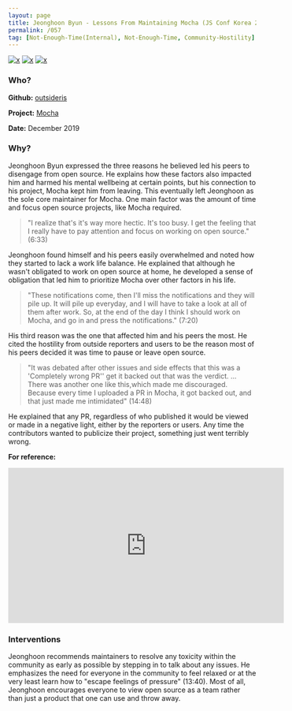 ```yaml
---
layout: page
title: Jeonghoon Byun - Lessons From Maintaining Mocha (JS Conf Korea 2019)
permalink: /057
tag: [Not-Enough-Time(Internal), Not-Enough-Time, Community-Hostility]
---
```


[![x](https://img.shields.io/badge/-Not%20Enough%20Time%20(Internal)-darkblue)](/#NETI) [![x](https://img.shields.io/badge/-Not%20Enough%20Time-orange)](/#NETE) [![x](https://img.shields.io/badge/-Community%20Hostility-red)](/#CH) 

### Who?

**Github:** [outsideris](https://github.com/outsideris)

**Project:** [Mocha](https://github.com/mochajs/mocha)

**Date:** December 2019

### Why?

Jeonghoon Byun expressed the three reasons he believed led his peers to disengage from open source. He explains how these factors also impacted him and harmed his mental wellbeing at certain points, but his connection to his project, Mocha kept him from leaving. This eventually left Jeonghoon as the sole core maintainer for Mocha. One main factor was the amount of time and focus open source projects, like Mocha required.

> "I realize that's it's way more hectic. It's too busy. I get the feeling that I really have to pay attention and focus on working on open source." (6:33)

Jeonghoon found himself and his peers easily overwhelmed and noted how they started to lack a work life balance. He explained that although he wasn't obligated to work on open source at home, he developed a sense of obligation that led him to prioritize Mocha over other factors in his life.

> "These notifications come, then I'll miss the notifications and they will pile up. It will pile up everyday, and I will have to take a look at all of them after work. So, at the end of the day I think I should work on Mocha, and go in and press the notifications." (7:20)

His third reason was the one that affected him and his peers the most. He cited the hostility from outside reporters and users to be the reason most of his peers decided it was time to pause or leave open source.

> "It was debated after other issues and side effects that this was a 'Completely wrong PR'' get it backed out that was the verdict. ... There was another one like this,which made me discouraged. Because every time I uploaded a PR in Mocha, it got backed out, and that just made me intimidated"  (14:48)

He explained that any PR, regardless of who published it would be viewed or made in a negative light, either by the reporters or users. Any time the contributors wanted to publicize their project, something just went terribly wrong.

**For reference:**

<iframe width="560" height="315" src="https://www.youtube.com/embed/J3gfqtFLgfk?start=393" title="YouTube video player" frameborder="0" allow="accelerometer; autoplay; clipboard-write; encrypted-media; gyroscope; picture-in-picture" allowfullscreen></iframe> 

### Interventions

Jeonghoon recommends maintainers to resolve any toxicity within the community as early as possible by stepping in to talk about any issues. He emphasizes the need for everyone in the community to feel relaxed or at the very least learn how to "escape feelings of pressure" (13:40). Most of all, Jeonghoon encourages everyone to view open source as a team rather than just a product that one can use and throw away.


